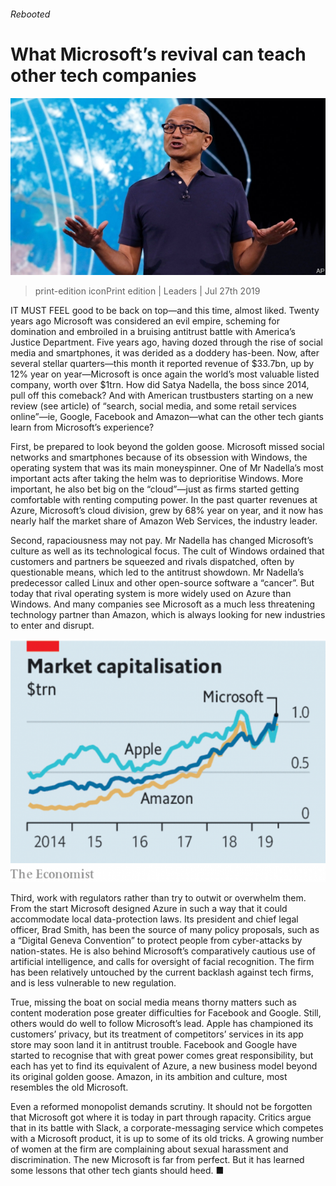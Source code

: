 ###### Rebooted

# What Microsoft’s revival can teach other tech companies 

![image](images/20190727_LDP502.jpg) 

> print-edition iconPrint edition | Leaders | Jul 27th 2019 

IT MUST FEEL good to be back on top—and this time, almost liked. Twenty years ago Microsoft was considered an evil empire, scheming for domination and embroiled in a bruising antitrust battle with America’s Justice Department. Five years ago, having dozed through the rise of social media and smartphones, it was derided as a doddery has-been. Now, after several stellar quarters—this month it reported revenue of $33.7bn, up by 12% year on year—Microsoft is once again the world’s most valuable listed company, worth over $1trn. How did Satya Nadella, the boss since 2014, pull off this comeback? And with American trustbusters starting on a new review (see article) of “search, social media, and some retail services online”—ie, Google, Facebook and Amazon—what can the other tech giants learn from Microsoft’s experience? 

First, be prepared to look beyond the golden goose. Microsoft missed social networks and smartphones because of its obsession with Windows, the operating system that was its main moneyspinner. One of Mr Nadella’s most important acts after taking the helm was to deprioritise Windows. More important, he also bet big on the “cloud”—just as firms started getting comfortable with renting computing power. In the past quarter revenues at Azure, Microsoft’s cloud division, grew by 68% year on year, and it now has nearly half the market share of Amazon Web Services, the industry leader. 

Second, rapaciousness may not pay. Mr Nadella has changed Microsoft’s culture as well as its technological focus. The cult of Windows ordained that customers and partners be squeezed and rivals dispatched, often by questionable means, which led to the antitrust showdown. Mr Nadella’s predecessor called Linux and other open-source software a “cancer”. But today that rival operating system is more widely used on Azure than Windows. And many companies see Microsoft as a much less threatening technology partner than Amazon, which is always looking for new industries to enter and disrupt. 

![image](images/20190727_LDC111.png) 

Third, work with regulators rather than try to outwit or overwhelm them. From the start Microsoft designed Azure in such a way that it could accommodate local data-protection laws. Its president and chief legal officer, Brad Smith, has been the source of many policy proposals, such as a “Digital Geneva Convention” to protect people from cyber-attacks by nation-states. He is also behind Microsoft’s comparatively cautious use of artificial intelligence, and calls for oversight of facial recognition. The firm has been relatively untouched by the current backlash against tech firms, and is less vulnerable to new regulation. 

True, missing the boat on social media means thorny matters such as content moderation pose greater difficulties for Facebook and Google. Still, others would do well to follow Microsoft’s lead. Apple has championed its customers’ privacy, but its treatment of competitors’ services in its app store may soon land it in antitrust trouble. Facebook and Google have started to recognise that with great power comes great responsibility, but each has yet to find its equivalent of Azure, a new business model beyond its original golden goose. Amazon, in its ambition and culture, most resembles the old Microsoft. 

Even a reformed monopolist demands scrutiny. It should not be forgotten that Microsoft got where it is today in part through rapacity. Critics argue that in its battle with Slack, a corporate-messaging service which competes with a Microsoft product, it is up to some of its old tricks. A growing number of women at the firm are complaining about sexual harassment and discrimination. The new Microsoft is far from perfect. But it has learned some lessons that other tech giants should heed. ■ 

